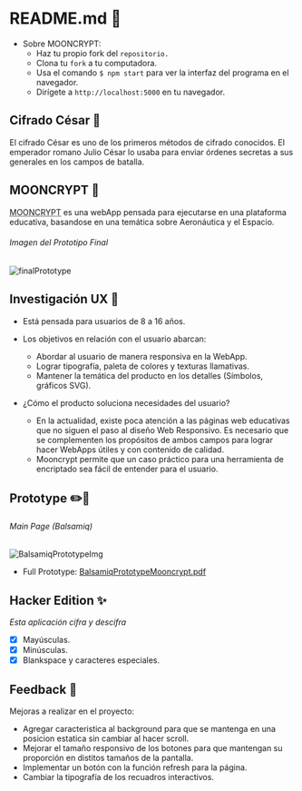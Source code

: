 # README.md 📝
+ Sobre MOONCRYPT:
    * Haz tu propio fork del `repositorio.`
    * Clona tu `fork` a tu computadora.
	* Usa el comando `$ npm start` para ver la interfaz del programa en el navegador.
    * Dirígete a  `http://localhost:5000` en tu navegador.

## Cifrado César :scroll:

El cifrado César es uno de los primeros métodos de cifrado conocidos. El emperador romano Julio César lo usaba para enviar órdenes secretas a sus generales en los campos de batalla.

## MOONCRYPT 🚀
<abbr title="From Moon and Cryptology">MOONCRYPT</abbr> es una webApp pensada para ejecutarse en una plataforma educativa, basandose en una temática sobre Aeronáutica y el Espacio.

###### Imagen del Prototipo Final
![finalPrototype](https://user-images.githubusercontent.com/56927809/68487463-bcdfd100-0208-11ea-9ef8-fe50b078944d.JPG)

## Investigación UX :busts_in_silhouette:
+ Está pensada para usuarios de 8 a 16 años.

+ Los objetivos en relación con el usuario abarcan:
    + Abordar al usuario de manera responsiva en la WebApp.
    + Lograr tipografía, paleta de colores y texturas llamativas.
	+ Mantener la temática del producto en los detalles (Símbolos, gráficos SVG).
+ ¿Cómo el producto soluciona necesidades del usuario?

	+ En la actualidad, existe poca atención a las páginas web educativas que no siguen el paso al diseño Web Responsivo. Es necesario que se complementen los propósitos de ambos campos para lograr hacer WebApps útiles y con contenido de calidad.
	+ Mooncrypt permite que un caso práctico para una herramienta de encriptado sea fácil de entender para el usuario.

## Prototype :pencil2::paperclip:

###### Main Page (Balsamiq)

![BalsamiqPrototypeImg](https://user-images.githubusercontent.com/56927809/68487381-9457d700-0208-11ea-98a9-e18067a13734.JPG)

- Full Prototype:
[BalsamiqPrototypeMooncrypt.pdf](https://github.com/SleekPanther/test/files/3825129/BalsamiqPrototypeMooncrypt.pdf)


## Hacker Edition :sparkles:
 *Esta aplicación cifra y descifra*
- [x] Mayúsculas.
- [x] Minúsculas.
- [x] Blankspace y caracteres especiales.

## Feedback :speech_balloon:
Mejoras a realizar en el proyecto:
- Agregar caracteristica al background para que se mantenga en una posicion estatica sin cambiar al hacer scroll.
- Mejorar el tamaño responsivo de los botones para que mantengan su proporción en distitos tamaños de la pantalla.
- Implementar un botón con la función refresh para la página.
- Cambiar la tipografía de los recuadros interactivos.
